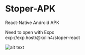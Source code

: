# Stoper-APK
React-Native  Android APK


Need to open with Expo  
exp://exp.host/@kolin4/stoper-react

![alt text](http://i68.tinypic.com/24vof3t.png)
